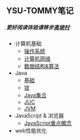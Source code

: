 ## YSU-TOMMY笔记
##### 更好阅读体验请移步[高坡村](https://ysutommy.github.io/docspage)
- 计算机基础
  - [操作系统](docs/a-1-操作系统.md)
  - [计算机网络](docs/a-2-计算机网络.md)
  - [数据结构&算法](docs/a-3-数据结构&算法.md)
- Java
  - [基础](docs/b-1-Java基础.md)
  - [锁](docs/b-2-锁.md)
  - [Java集合](docs/b-3-Java集合.md)
  - [JUC](docs/b-4-JUC.md)
  - [JVM](docs/b-5-JVM.md)
- JavaScript & 浏览器
  - [JavaScript重点概念](docs/c-1-JS重点概念.md)
- web性能优化

